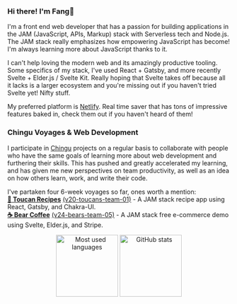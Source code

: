 ### Hi there! I'm Fang🦁

I'm a front end web developer that has a passion for building applications in the JAM (JavaScript, APIs, Markup) stack with Serverless tech and Node.js. The JAM stack really emphasizes how empowering JavaScript has become! I'm always learning more about JavaScript thanks to it.

I can't help loving the modern web and its amazingly productive tooling. Some specifics of my stack, I've used React + Gatsby, and more recently Svelte + Elder.js / Svelte Kit. Really hoping that Svelte takes off because all it lacks is a larger ecosystem and you're missing out if you haven't tried Svelte yet! Nifty stuff.

My preferred platform is [Netlify](https://www.netlify.com/). Real time saver that has tons of impressive features baked in, check them out if you haven't heard of them!

### Chingu Voyages & Web Development

I participate in [Chingu](https://www.chingu.io/) projects on a regular basis to collaborate with people who have the same goals of learning more about web development and furthering their skills. This has pushed and greatly accelerated my learning, and has given me new perspectives on team productivity, as well as an idea on how others learn, work, and write their code. 

I've partaken four 6-week voyages so far, ones worth a mention:  
[**📃 Toucan Recipes**](https://toucanrecipes.netlify.app/) [(v20-toucans-team-01)](https://github.com/chingu-voyages/v20-toucans-team-01)  - A JAM stack recipe app using React, Gatsby, and Chakra-UI.  
[**☕ Bear Coffee**](https://bearcoffee.netlify.app/) [(v24-bears-team-05)](https://github.com/chingu-voyages/v24-bears-team-05)  - A JAM stack free e-commerce demo using Svelte, Elder.js, and Stripe.

<p align="center">
  <img height="140" src="https://github-readme-stats.vercel.app/api/top-langs/?username=armchair-traveller&layout=compact&hide=makefile&theme=nord" alt="Most used languages" />
  <img height="140" src="https://github-readme-stats.vercel.app/api?username=armchair-traveller&show_icons=true&count_private=true&hide=stars,prs&theme=nord" alt="GitHub stats" />
</p>

<!-- Unnecessary at the moment
### What I'm currently doing
🌱 Learning [FaunaDB](https://fauna.com/), so that I can have a productive database fit for my Serverless needs. It's very robust and FQL (Fauna Query Language) appeals to my functional tendencies. Especially interested in how it handles auth/RBAC (Role-Based Access Control), so that I can link it up to Netlify Identity and write some CRUD (Create Read Update Delete) applications in the JAM stack.
**armchair-traveller/armchair-traveller** is a ✨ _special_ ✨ repository because its `README.md` (this file) appears on your GitHub profile.
Here are some ideas to get you started:
- 🔭 I’m currently working on ...
- 🌱 I’m currently learning ...
- 👯 I’m looking to collaborate on ...
- 🤔 I’m looking for help with ...
- 💬 Ask me about ...
- 📫 How to reach me: ...
- 😄 Pronouns: ...
- ⚡ Fun fact: ...
-->

